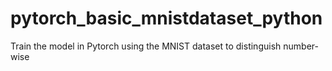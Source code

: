 # pytorch_basic_mnistdataset_python
Train the model in Pytorch using the MNIST dataset to distinguish number-wise

